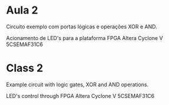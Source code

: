 # Aula 2

Circuito exemplo com portas lógicas e operações XOR e AND.

Acionamento de LED's para a plataforma FPGA Altera Cyclone V 5CSEMAF31C6

# Class 2

Example circuit with logic gates, XOR and AND operations.

LED's control through FPGA Altera Cyclone V 5CSEMAF31C6
